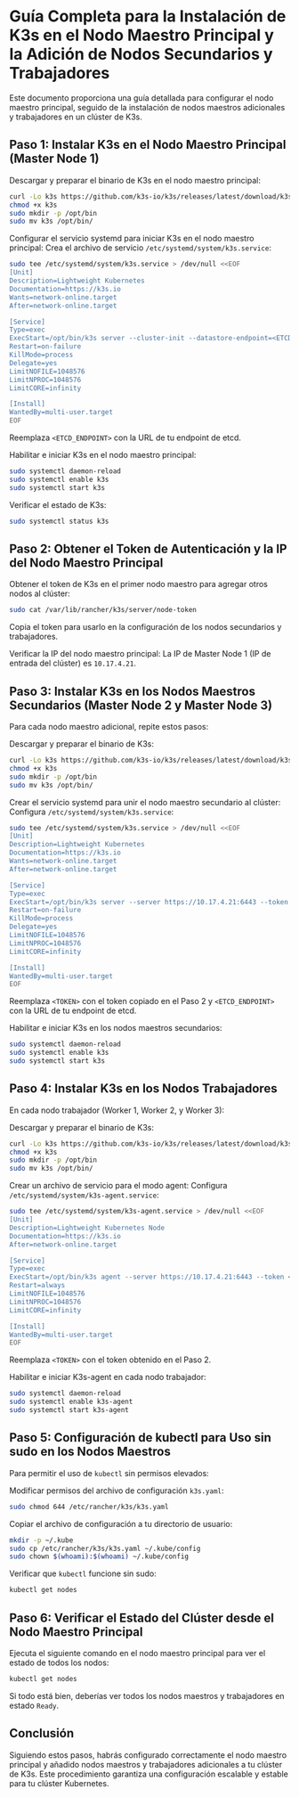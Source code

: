 # Guía Completa para la Instalación de K3s en el Nodo Maestro Principal y la Adición de Nodos Secundarios y Trabajadores

Este documento proporciona una guía detallada para configurar el nodo maestro principal, seguido de la instalación de nodos maestros adicionales y trabajadores en un clúster de K3s.

## Paso 1: Instalar K3s en el Nodo Maestro Principal (Master Node 1)

Descargar y preparar el binario de K3s en el nodo maestro principal:

```bash
curl -Lo k3s https://github.com/k3s-io/k3s/releases/latest/download/k3s
chmod +x k3s
sudo mkdir -p /opt/bin
sudo mv k3s /opt/bin/
```

Configurar el servicio systemd para iniciar K3s en el nodo maestro principal: Crea el archivo de servicio `/etc/systemd/system/k3s.service`:

```bash
sudo tee /etc/systemd/system/k3s.service > /dev/null <<EOF
[Unit]
Description=Lightweight Kubernetes
Documentation=https://k3s.io
Wants=network-online.target
After=network-online.target

[Service]
Type=exec
ExecStart=/opt/bin/k3s server --cluster-init --datastore-endpoint=<ETCD_ENDPOINT>
Restart=on-failure
KillMode=process
Delegate=yes
LimitNOFILE=1048576
LimitNPROC=1048576
LimitCORE=infinity

[Install]
WantedBy=multi-user.target
EOF
```

Reemplaza `<ETCD_ENDPOINT>` con la URL de tu endpoint de etcd.

Habilitar e iniciar K3s en el nodo maestro principal:

```bash
sudo systemctl daemon-reload
sudo systemctl enable k3s
sudo systemctl start k3s
```

Verificar el estado de K3s:

```bash
sudo systemctl status k3s
```

## Paso 2: Obtener el Token de Autenticación y la IP del Nodo Maestro Principal

Obtener el token de K3s en el primer nodo maestro para agregar otros nodos al clúster:

```bash
sudo cat /var/lib/rancher/k3s/server/node-token
```

Copia el token para usarlo en la configuración de los nodos secundarios y trabajadores.

Verificar la IP del nodo maestro principal: La IP de Master Node 1 (IP de entrada del clúster) es `10.17.4.21`.

## Paso 3: Instalar K3s en los Nodos Maestros Secundarios (Master Node 2 y Master Node 3)

Para cada nodo maestro adicional, repite estos pasos:

Descargar y preparar el binario de K3s:

```bash
curl -Lo k3s https://github.com/k3s-io/k3s/releases/latest/download/k3s
chmod +x k3s
sudo mkdir -p /opt/bin
sudo mv k3s /opt/bin/
```

Crear el servicio systemd para unir el nodo maestro secundario al clúster: Configura `/etc/systemd/system/k3s.service`:

```bash
sudo tee /etc/systemd/system/k3s.service > /dev/null <<EOF
[Unit]
Description=Lightweight Kubernetes
Documentation=https://k3s.io
Wants=network-online.target
After=network-online.target

[Service]
Type=exec
ExecStart=/opt/bin/k3s server --server https://10.17.4.21:6443 --token <TOKEN> --datastore-endpoint=<ETCD_ENDPOINT>
Restart=on-failure
KillMode=process
Delegate=yes
LimitNOFILE=1048576
LimitNPROC=1048576
LimitCORE=infinity

[Install]
WantedBy=multi-user.target
EOF
```

Reemplaza `<TOKEN>` con el token copiado en el Paso 2 y `<ETCD_ENDPOINT>` con la URL de tu endpoint de etcd.

Habilitar e iniciar K3s en los nodos maestros secundarios:

```bash
sudo systemctl daemon-reload
sudo systemctl enable k3s
sudo systemctl start k3s
```

## Paso 4: Instalar K3s en los Nodos Trabajadores

En cada nodo trabajador (Worker 1, Worker 2, y Worker 3):

Descargar y preparar el binario de K3s:

```bash
curl -Lo k3s https://github.com/k3s-io/k3s/releases/latest/download/k3s
chmod +x k3s
sudo mkdir -p /opt/bin
sudo mv k3s /opt/bin/
```

Crear un archivo de servicio para el modo agent: Configura `/etc/systemd/system/k3s-agent.service`:

```bash
sudo tee /etc/systemd/system/k3s-agent.service > /dev/null <<EOF
[Unit]
Description=Lightweight Kubernetes Node
Documentation=https://k3s.io
After=network-online.target

[Service]
Type=exec
ExecStart=/opt/bin/k3s agent --server https://10.17.4.21:6443 --token <TOKEN>
Restart=always
LimitNOFILE=1048576
LimitNPROC=1048576
LimitCORE=infinity

[Install]
WantedBy=multi-user.target
EOF
```

Reemplaza `<TOKEN>` con el token obtenido en el Paso 2.

Habilitar e iniciar K3s-agent en cada nodo trabajador:

```bash
sudo systemctl daemon-reload
sudo systemctl enable k3s-agent
sudo systemctl start k3s-agent
```

## Paso 5: Configuración de kubectl para Uso sin sudo en los Nodos Maestros

Para permitir el uso de `kubectl` sin permisos elevados:

Modificar permisos del archivo de configuración `k3s.yaml`:

```bash
sudo chmod 644 /etc/rancher/k3s/k3s.yaml
```

Copiar el archivo de configuración a tu directorio de usuario:

```bash
mkdir -p ~/.kube
sudo cp /etc/rancher/k3s/k3s.yaml ~/.kube/config
sudo chown $(whoami):$(whoami) ~/.kube/config
```

Verificar que `kubectl` funcione sin sudo:

```bash
kubectl get nodes
```

## Paso 6: Verificar el Estado del Clúster desde el Nodo Maestro Principal

Ejecuta el siguiente comando en el nodo maestro principal para ver el estado de todos los nodos:

```bash
kubectl get nodes
```

Si todo está bien, deberías ver todos los nodos maestros y trabajadores en estado `Ready`.

## Conclusión

Siguiendo estos pasos, habrás configurado correctamente el nodo maestro principal y añadido nodos maestros y trabajadores adicionales a tu clúster de K3s. Este procedimiento garantiza una configuración escalable y estable para tu clúster Kubernetes.
